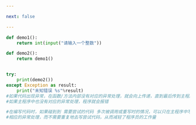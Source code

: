 ```yaml
---

next: false

---
```




<BlogInfo id="702"/>

```python
def demo1():
    return int(input("请输入一个整数"))

def demo2():
    return demo1()


try:
    print(demo2())
except Exception as result:
    print("未知错误 %s"%result)
#如果代码出现异常，在函数/方法内部没有对应的异常处理，就会向上传递，直到最后传到主程序
#如果主程序中也没有对应的异常处理，程序就会报错

#在编写代码时，如果碰到到 需要尝试的代码 多次被调用或重写时的情况，可以只在主程序中写
#相应的异常处理，而不需要重复地去写尝试代码，从而减轻了程序员的工作量
```



<ActionBox />
